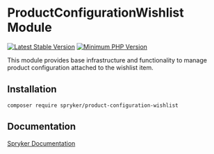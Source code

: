 # ProductConfigurationWishlist Module
[![Latest Stable Version](https://poser.pugx.org/spryker/product-configuration-wishlist/v/stable.svg)](https://packagist.org/packages/spryker/product-configuration-wishlist)
[![Minimum PHP Version](https://img.shields.io/badge/php-%3E%3D%208.0-8892BF.svg)](https://php.net/)

This module provides base infrastructure and functionality to manage product configuration attached to the wishlist item.

## Installation

```
composer require spryker/product-configuration-wishlist
```

## Documentation

[Spryker Documentation](https://docs.spryker.com)
